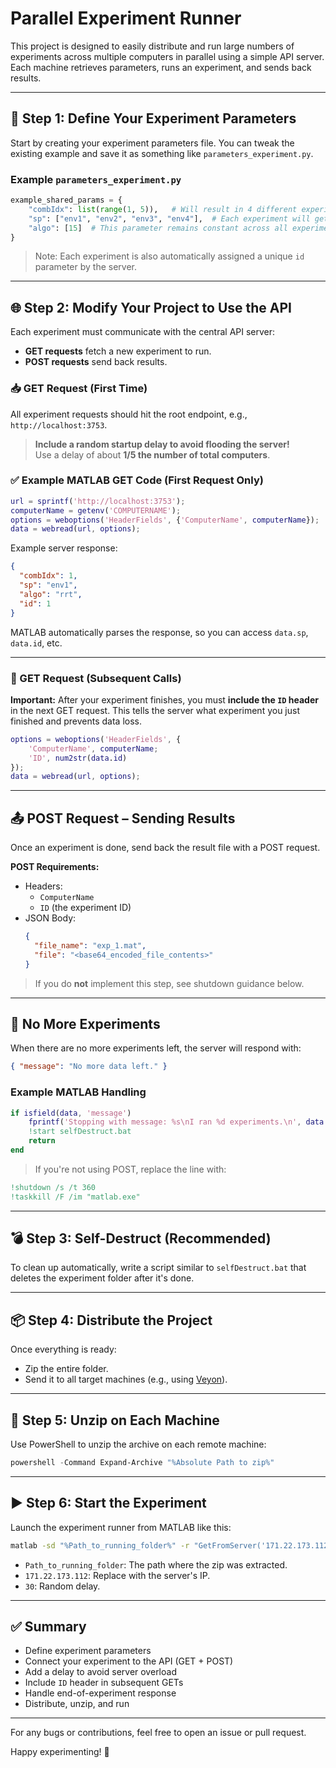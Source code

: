# Parallel Experiment Runner

This project is designed to easily distribute and run large numbers of experiments across multiple computers in parallel using a simple API server. Each machine retrieves parameters, runs an experiment, and sends back results.

---

## 🔧 Step 1: Define Your Experiment Parameters

Start by creating your experiment parameters file. You can tweak the existing example and save it as something like `parameters_experiment.py`.

### Example `parameters_experiment.py`

```python
example_shared_params = {
    "combIdx": list(range(1, 5)),   # Will result in 4 different experiments
    "sp": ["env1", "env2", "env3", "env4"],  # Each experiment will get a different environment
    "algo": [15]  # This parameter remains constant across all experiments
}
```

> Note: Each experiment is also automatically assigned a unique `id` parameter by the server.

---

## 🌐 Step 2: Modify Your Project to Use the API

Each experiment must communicate with the central API server:

- **GET requests** fetch a new experiment to run.
- **POST requests** send back results.

### 📥 GET Request (First Time)

All experiment requests should hit the root endpoint, e.g., `http://localhost:3753`.

> **Include a random startup delay to avoid flooding the server!**  
> Use a delay of about **1/5 the number of total computers**.

### ✅ Example MATLAB GET Code (First Request Only)

```matlab
url = sprintf('http://localhost:3753');
computerName = getenv('COMPUTERNAME');
options = weboptions('HeaderFields', {'ComputerName', computerName});
data = webread(url, options);
```

Example server response:
```json
{
  "combIdx": 1,
  "sp": "env1",
  "algo": "rrt",
  "id": 1
}
```

MATLAB automatically parses the response, so you can access `data.sp`, `data.id`, etc.

---

### 🔄 GET Request (Subsequent Calls)

**Important:** After your experiment finishes, you must **include the `ID` header** in the next GET request. This tells the server what experiment you just finished and prevents data loss.

```matlab
options = weboptions('HeaderFields', {
    'ComputerName', computerName;
    'ID', num2str(data.id)
});
data = webread(url, options);
```

---

## 📤 POST Request – Sending Results

Once an experiment is done, send back the result file with a POST request.

**POST Requirements:**

- Headers:
  - `ComputerName`
  - `ID` (the experiment ID)
- JSON Body:
  ```json
  {
    "file_name": "exp_1.mat",
    "file": "<base64_encoded_file_contents>"
  }
  ```

> If you do **not** implement this step, see shutdown guidance below.

---

## 🛑 No More Experiments

When there are no more experiments left, the server will respond with:

```json
{ "message": "No more data left." }
```

### Example MATLAB Handling

```matlab
if isfield(data, 'message')
    fprintf('Stopping with message: %s\nI ran %d experiments.\n', data.message, i);
    !start selfDestruct.bat
    return
end
```

> If you're not using POST, replace the line with:
```matlab
!shutdown /s /t 360
!taskkill /F /im "matlab.exe"
```

---

## 💣 Step 3: Self-Destruct (Recommended)

To clean up automatically, write a script similar to `selfDestruct.bat` that deletes the experiment folder after it's done.

---

## 📦 Step 4: Distribute the Project

Once everything is ready:
- Zip the entire folder.
- Send it to all target machines (e.g., using [Veyon](https://veyon.io)).

---

## 📂 Step 5: Unzip on Each Machine

Use PowerShell to unzip the archive on each remote machine:

```powershell
powershell -Command Expand-Archive "%Absolute Path to zip%"
```

---

## ▶️ Step 6: Start the Experiment

Launch the experiment runner from MATLAB like this:

```bash
matlab -sd "%Path_to_running_folder%" -r "GetFromServer('171.22.173.112', 30)"
```

- `Path_to_running_folder`: The path where the zip was extracted.
- `171.22.173.112`: Replace with the server's IP.
- `30`: Random delay.

---

## ✅ Summary

- Define experiment parameters
- Connect your experiment to the API (GET + POST)
- Add a delay to avoid server overload
- Include `ID` header in subsequent GETs
- Handle end-of-experiment response
- Distribute, unzip, and run

---

For any bugs or contributions, feel free to open an issue or pull request.

Happy experimenting! 🚀